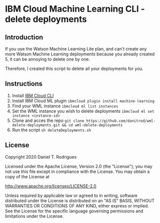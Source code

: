 # IBM Cloud Machine Learning CLI - delete deployments

## Introduction

If you use the Watson Machine Learning Lite plan, and can't create any more Watson Machine Learning deployments because you already created 5, it can be annoying to delete one by one.

Therefore, I created this script to delete all your deployments for you.

## Instructions

1. Install [IBM Cloud CLI](https://cloud.ibm.com/docs/cli?topic=cloud-cli-getting-started)
2. Install IBM Cloud ML plugin
   `ibmcloud plugin install machine-learning`
3. Find your WML instance `ibmcloud ml list instances`
4. Set the WML instance you wish to delete deployments `ibmcloud ml set instance <instance-id>`
5. Clone and acces the repo `git clone https://github.com/danitrod/wml-delete-deployments.git && cd wml-delete-deployments`
6. Run the script `sh deleteDeployments.sh`

## License

Copyright 2020 Daniel T. Rodrigues

Licensed under the Apache License, Version 2.0 (the "License");
you may not use this file except in compliance with the License.
You may obtain a copy of the License at

http://www.apache.org/licenses/LICENSE-2.0

Unless required by applicable law or agreed to in writing, software
distributed under the License is distributed on an "AS IS" BASIS,
WITHOUT WARRANTIES OR CONDITIONS OF ANY KIND, either express or implied.
See the License for the specific language governing permissions and
limitations under the License.
